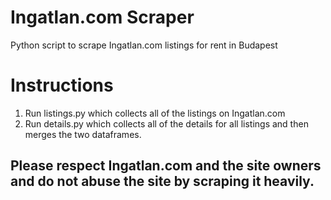 # Ingatlan.com Scraper

Python script to scrape Ingatlan.com listings for rent in Budapest

# Instructions

1. Run listings.py which collects all of the listings on Ingatlan.com
2. Run details.py which collects all of the details for all listings and then merges the two dataframes.

## Please respect Ingatlan.com and the site owners and do not abuse the site by scraping it heavily.
